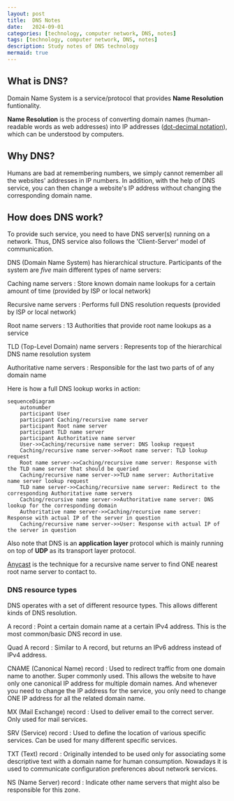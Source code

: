 ```yaml
---
layout: post
title:  DNS Notes
date:   2024-09-01
categories: [technology, computer network, DNS, notes]
tags: [technology, computer network, DNS, notes]
description: Study notes of DNS technology
mermaid: true
---
```



## What is DNS?

Domain Name System is a service/protocol that provides **Name Resolution** funtionality.

**Name Resolution** is the process of converting domain names (human-readable words as web addresses)
into IP addresses ([dot-decimal notation][ddn]), which can be understood by computers.


## Why DNS?

Humans are bad at remembering numbers, we simply cannot remember all the websites' addresses in IP numbers.
In addition, with the help of DNS service, you can then change a website's IP address without changing the
corresponding domain name.


## How does DNS work?

To provide such service, you need to have DNS server(s) running on a network. Thus, DNS service also follows
the 'Client-Server' model of communication.

DNS (Domain Name System) has hierarchical structure. Participants of the system are *five* main different
types of name servers:

Caching name servers
: Store known domain name lookups for a certain amount of time (provided by ISP or local network)

Recursive name servers
: Performs full DNS resolution requests (provided by ISP or local network)

Root name servers
: 13 Authorities that provide root name lookups as a service

TLD (Top-Level Domain) name servers
: Represents top of the hierarchical DNS name resolution system

Authoritative name servers
: Responsible for the last two parts of of any domain name

Here is how a full DNS lookup works in action:

```mermaid
sequenceDiagram
    autonumber
    participant User
    participant Caching/recursive name server
    participant Root name server
    participant TLD name server
    participant Authoritative name server
    User->>Caching/recursive name server: DNS lookup request
    Caching/recursive name server->>Root name server: TLD lookup request
    Root name server->>Caching/recursive name server: Response with the TLD name server that should be queried
    Caching/recursive name server->>TLD name server: Authoritative name server lookup request
    TLD name server->>Caching/recursive name server: Redirect to the corresponding Authoritative name servers
    Caching/recursive name server->>Authoritative name server: DNS lookup for the corresponding domain
    Authoritative name server->>Caching/recursive name server: Response with actual IP of the server in question
    Caching/recursive name server->>User: Response with actual IP of the server in question
```

Also note that DNS is an **application layer** protocol which is mainly running on top of **UDP** as its
transport layer protocol.

[Anycast][anycast] is the technique for a recursive name server to find ONE nearest root name server to contact to.



### DNS resource types

DNS operates with a set of different resource types. This allows different kinds of DNS resolution.

A record
: Point a certain domain name at a certain IPv4 address. This is the most common/basic DNS record in use.

Quad A record
: Similar to A record, but returns an IPv6 address instead of IPv4 address.

CNAME (Canonical Name) record
: Used to redirect traffic from one domain name to another. Super commonly used. This
  allows the website to have only one canonical IP address for multiple domain names. And whenever you
  need to change the IP address for the service, you only need to change ONE IP address for all the related
  domain name.

MX (Mail Exchange) record
: Used to deliver email to the correct server. Only used for mail services.

SRV (Service) record
: Used to define the location of various specific services. Can be used for many different specific services.

TXT (Text) record
: Originally intended to be used only for associating some descriptive
  text with a domain name for human consumption. Nowadays it is used to
  communicate configuration preferences about network services.

NS (Name Server) record
: Indicate other name servers that might also be responsible for this zone.


[anycast]: https://en.wikipedia.org/wiki/Anycast
[ddn]: https://en.wikipedia.org/wiki/Dot-decimal_notation